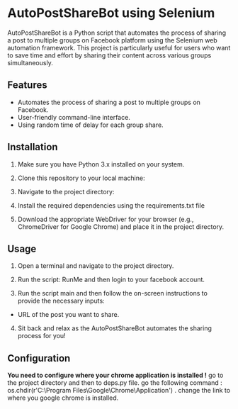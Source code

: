 # AutoPostShareBot using Selenium

AutoPostShareBot is a Python script that automates the process of sharing a post to multiple groups on Facebook platform using the Selenium web automation framework. This project is particularly useful for users who want to save time and effort by sharing their content across various groups simultaneously.

## Features

- Automates the process of sharing a post to multiple groups on Facebook.
- User-friendly command-line interface.
- Using random time of delay for each group share.

## Installation

1. Make sure you have Python 3.x installed on your system.

2. Clone this repository to your local machine:

3. Navigate to the project directory:

4. Install the required dependencies using the requirements.txt file

5. Download the appropriate WebDriver for your browser (e.g., ChromeDriver for Google Chrome) and place it in the project directory.

## Usage

1. Open a terminal and navigate to the project directory.

2. Run the script: RunMe and then login to your facebook account.

3. Run the script main and then follow the on-screen instructions to provide the necessary inputs:

- URL of the post you want to share.

4. Sit back and relax as the AutoPostShareBot automates the sharing process for you!

## Configuration

**You need to configure where your chrome application is installed !**
go to the project directory and then to deps.py file.
go the following command : os.chdir(r'C:\Program Files\Google\Chrome\Application') .
change the link to where you google chrome is installed.
